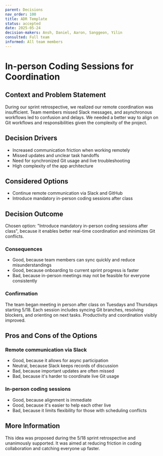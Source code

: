```yaml
---
parent: Decisions
nav_order: 100
title: ADR Template
status: accepted
date: 2025-05-24
decision-makers: Ansh, Daniel, Aaron, Sanggeon, Yilin
consulted: Full team
informed: All team members
---
```


# In-person Coding Sessions for Coordination

## Context and Problem Statement

During our sprint retrospective, we realized our remote coordination was insufficient. Team members missed Slack messages, and asynchronous workflows led to confusion and delays. We needed a better way to align on Git workflows and responsibilities given the complexity of the project.

## Decision Drivers

* Increased communication friction when working remotely
* Missed updates and unclear task handoffs
* Need for synchronized Git usage and live troubleshooting
* High complexity of the app architecture

## Considered Options

* Continue remote communication via Slack and GitHub
* Introduce mandatory in-person coding sessions after class

## Decision Outcome

Chosen option: "Introduce mandatory in-person coding sessions after class", because it enables better real-time coordination and minimizes Git conflicts.

### Consequences

* Good, because team members can sync quickly and reduce misunderstandings
* Good, because onboarding to current sprint progress is faster
* Bad, because in-person meetings may not be feasible for everyone consistently

### Confirmation

The team began meeting in person after class on Tuesdays and Thursdays starting 5/18. Each session includes syncing Git branches, resolving blockers, and orienting on next tasks. Productivity and coordination visibly improved.

## Pros and Cons of the Options

### Remote communication via Slack

* Good, because it allows for async participation
* Neutral, because Slack keeps records of discussion
* Bad, because important updates are often missed
* Bad, because it's harder to coordinate live Git usage

### In-person coding sessions

* Good, because alignment is immediate
* Good, because it's easier to help each other live
* Bad, because it limits flexibility for those with scheduling conflicts

## More Information

This idea was proposed during the 5/18 sprint retrospective and unanimously supported. It was aimed at reducing friction in coding collaboration and catching everyone up faster.

